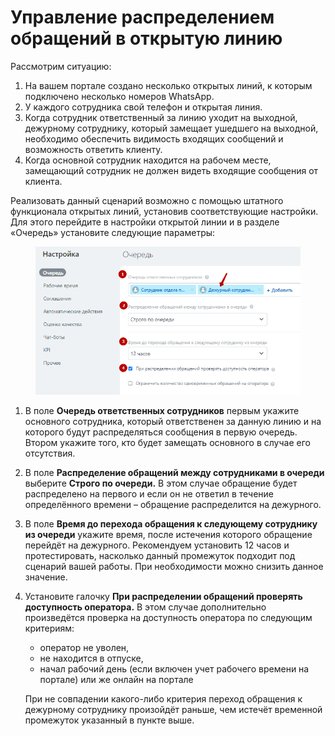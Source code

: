 # Управление распределением обращений в открытую линию

Рассмотрим ситуацию:

1. На вашем портале создано несколько открытых линий, к которым подключено несколько номеров WhatsApp.
2. У каждого сотрудника свой телефон и открытая линия.
3. Когда сотрудник ответственный за линию уходит на выходной, дежурному сотруднику, который замещает ушедшего на выходной, необходимо обеспечить видимость входящих сообщений и возможность ответить клиенту.
4. Когда основной сотрудник находится на рабочем месте, замещающий сотрудник не должен видеть входящие сообщения от клиента.

Реализовать данный сценарий возможно с помощью штатного функционала открытых линий, установив соответствующие настройки. Для этого перейдите в настройки открытой линии и в разделе «Очередь» установите следующие параметры:

<figure><img src="../../.gitbook/assets/image (4) (1).png" alt=""><figcaption></figcaption></figure>

1. В поле **Очередь ответственных сотрудников** первым укажите основного сотрудника, который ответственен за данную линию и на которого будут распределяться сообщения в первую очередь. Втором укажите того, кто будет замещать основного в случае его отсутствия.
2. В поле **Распределение обращений между сотрудниками в очереди** выберите **Строго по очереди.** В этом случае обращение будет распределено на первого и если он не ответил в течение определённого времени – обращение распределится на дежурного.
3. В поле **Время до перехода обращения к следующему сотруднику из очереди** укажите время, после истечения которого обращение перейдёт на дежурного. Рекомендуем установить 12 часов и протестировать, насколько данный промежуток подходит под сценарий вашей работы. При необходимости можно снизить данное значение.
4.  Установите галочку **При распределении обращений проверять доступность оператора.** В этом случае дополнительно произведётся проверка на доступность оператора по следующим критериям:

    * оператор не уволен,
    * не находится в отпуске,
    * начал рабочий день (если включен учет рабочего времени на портале) или же онлайн на портале

    При не совпадении какого-либо критерия переход обращения к дежурному сотруднику произойдёт раньше, чем истечёт временной промежуток указанный в пункте выше.
